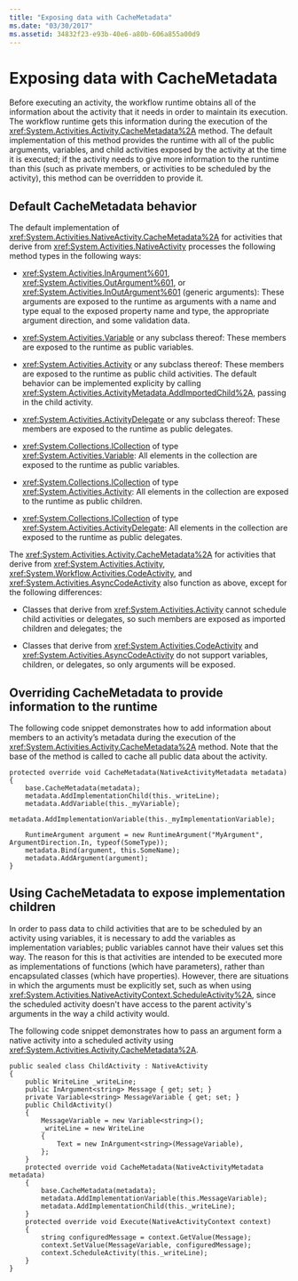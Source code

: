 ```yaml
---
title: "Exposing data with CacheMetadata"
ms.date: "03/30/2017"
ms.assetid: 34832f23-e93b-40e6-a80b-606a855a00d9
---
```

# Exposing data with CacheMetadata
Before executing an activity, the workflow runtime obtains all of the information about the activity that it needs in order to maintain its execution. The workflow runtime gets this information during the execution of the <xref:System.Activities.Activity.CacheMetadata%2A> method. The default implementation of this method provides the runtime with all of the public arguments, variables, and child activities exposed by the activity at the time it is executed; if the activity needs to give more information to the runtime than this (such as private members, or activities to be scheduled by the activity), this method can be overridden to provide it.  
  
## Default CacheMetadata behavior  
 The default implementation of <xref:System.Activities.NativeActivity.CacheMetadata%2A> for activities that derive from <xref:System.Activities.NativeActivity> processes the following method types in the following ways:  
  
- <xref:System.Activities.InArgument%601>, <xref:System.Activities.OutArgument%601>, or <xref:System.Activities.InOutArgument%601> (generic arguments): These arguments are exposed to the runtime as arguments with a name and type equal to the exposed property name and type, the appropriate argument direction, and some validation data.  
  
- <xref:System.Activities.Variable> or any subclass thereof: These members are exposed to the runtime as public variables.  
  
- <xref:System.Activities.Activity> or any subclass thereof: These members are exposed to the runtime as public child activities. The default behavior can be implemented explicity by calling <xref:System.Activities.ActivityMetadata.AddImportedChild%2A>, passing in the child activity.  
  
- <xref:System.Activities.ActivityDelegate> or any subclass thereof: These members are exposed to the runtime as public delegates.  
  
- <xref:System.Collections.ICollection> of type <xref:System.Activities.Variable>: All elements in the collection are exposed to the runtime as public variables.  
  
- <xref:System.Collections.ICollection> of type <xref:System.Activities.Activity>: All elements in the collection are exposed to the runtime as public children.  
  
- <xref:System.Collections.ICollection> of type <xref:System.Activities.ActivityDelegate>: All elements in the collection are exposed to the runtime as public delegates.  
  
 The <xref:System.Activities.Activity.CacheMetadata%2A> for activities that derive from <xref:System.Activities.Activity>, <xref:System.Workflow.Activities.CodeActivity>, and <xref:System.Activities.AsyncCodeActivity> also function as above, except for the following differences:  
  
- Classes that derive from <xref:System.Activities.Activity> cannot schedule child activities or delegates, so such members are exposed as imported children and delegates; the  
  
- Classes that derive from <xref:System.Activities.CodeActivity> and <xref:System.Activities.AsyncCodeActivity> do not support variables, children, or delegates, so only arguments will be exposed.  
  
## Overriding CacheMetadata to provide information to the runtime  
 The following code snippet demonstrates how to add information about members to an activity’s metadata during the execution of the <xref:System.Activities.Activity.CacheMetadata%2A> method. Note that the base of the method is called to cache all public data about the activity.  
  
```  
protected override void CacheMetadata(NativeActivityMetadata metadata)  
{      
    base.CacheMetadata(metadata);  
    metadata.AddImplementationChild(this._writeLine);  
    metadata.AddVariable(this._myVariable);  
    metadata.AddImplementationVariable(this._myImplementationVariable);  
  
    RuntimeArgument argument = new RuntimeArgument("MyArgument", ArgumentDirection.In, typeof(SomeType));  
    metadata.Bind(argument, this.SomeName);  
    metadata.AddArgument(argument);  
}  
```  
  
## Using CacheMetadata to expose implementation children  
 In order to pass data to child activities that are to be scheduled by an activity using variables, it is necessary to add the variables as implementation variables; public variables cannot have their values set this way. The reason for this is that activities are intended to be executed more as implementations of functions (which have parameters), rather than encapsulated classes (which have properties). However, there are situations in which the arguments must be explicitly set, such as when using <xref:System.Activities.NativeActivityContext.ScheduleActivity%2A>, since the scheduled activity doesn't have access to the parent activity's arguments in the way a child activity would.  
  
 The following code snippet demonstrates how to pass an argument form a native activity into a scheduled activity using <xref:System.Activities.Activity.CacheMetadata%2A>.  
  
```  
public sealed class ChildActivity : NativeActivity  
{  
    public WriteLine _writeLine;  
    public InArgument<string> Message { get; set; }  
    private Variable<string> MessageVariable { get; set; }  
    public ChildActivity()  
    {  
        MessageVariable = new Variable<string>();  
        _writeLine = new WriteLine  
        {  
            Text = new InArgument<string>(MessageVariable),  
        };  
    }  
    protected override void CacheMetadata(NativeActivityMetadata metadata)  
    {  
        base.CacheMetadata(metadata);  
        metadata.AddImplementationVariable(this.MessageVariable);  
        metadata.AddImplementationChild(this._writeLine);  
    }  
    protected override void Execute(NativeActivityContext context)  
    {  
        string configuredMessage = context.GetValue(Message);  
        context.SetValue(MessageVariable, configuredMessage);  
        context.ScheduleActivity(this._writeLine);  
    }  
}  
```
